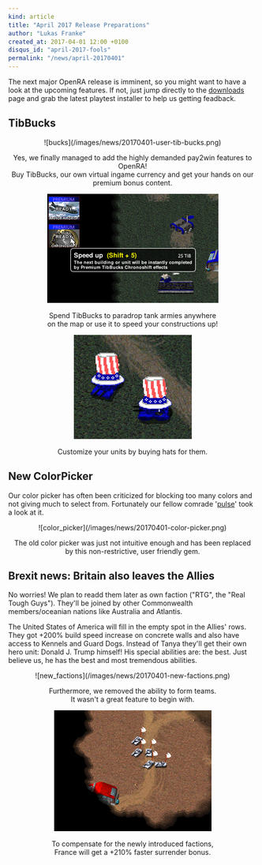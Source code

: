 ```yaml
---
kind: article
title: "April 2017 Release Preparations"
author: "Lukas Franke"
created_at: 2017-04-01 12:00 +0100
disqus_id: "april-2017-fools"
permalink: "/news/april-20170401"
---
```


The next major OpenRA release is imminent, so you might want to have a look at the upcoming features. If not, just jump directly to the [downloads](/download/) page and grab the latest playtest installer to help us getting feadback.

## TibBucks
<div style="text-align:center" markdown="1">
![bucks](/images/news/20170401-user-tib-bucks.png)

Yes, we finally managed to add the highly demanded pay2win features to OpenRA!<br>
Buy TibBucks, our own virtual ingame currency and get your hands on our premium bonus content.

![chronoshift icon](/images/news/20170401-chrono-speed-up.png)

Spend TibBucks to paradrop tank armies anywhere<br> on the map or use it to speed your constructions up!

![mammy_hats](/images/news/20170401-mammoth-hats.png)

Customize your units by buying hats for them.

</div>

## New ColorPicker

Our color picker has often been criticized for blocking too many colors and not giving much to select from. Fortunately our fellow comrade '[pulse](http://www.sleipnirstuff.com/forum/viewtopic.php?f=82&p=294293&sid=17a2bc916bb5935e144cfbf0f49adac4#294293)' took a look at it.

<div style="text-align:center" markdown="1">
![color_picker](/images/news/20170401-color-picker.png)

The old color picker was just not intuitive enough and has been replaced<br> by this non-restrictive, user friendly gem.

</div>

## Brexit news: Britain also leaves the Allies

No worries! We plan to readd them later as own faction ("RTG", the "Real Tough Guys"). They'll be joined by other Commonwealth members/oceanian nations like Australia and Atlantis.

The United States of America will fill in the empty spot in the Allies' rows. They got +200% build speed increase on concrete walls and also have access to Kennels and Guard Dogs. Instead of Tanya they'll get their own hero unit: Donald J. Trump himself! His special abilities are: the best. Just believe us, he has the best and most tremendous abilities.

<div style="text-align:center" markdown="1">
![new_factions](/images/news/20170401-new-factions.png)

Furthermore, we removed the ability to form teams.<br>It wasn't a great feature to begin with.

![france](/images/news/20170401-french-bonus.gif)

To compensate for the newly introduced factions,<br>France will get a +210% faster surrender bonus.
</div>
